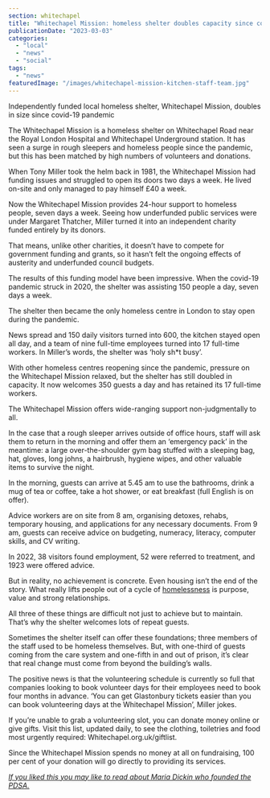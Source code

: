 ```yaml
---
section: whitechapel
title: "Whitechapel Mission: homeless shelter doubles capacity since covid-19 pandemic"
publicationDate: "2023-03-03"
categories: 
  - "local"
  - "news"
  - "social"
tags: 
  - "news"
featuredImage: "/images/whitechapel-mission-kitchen-staff-team.jpg"
---
```


Independently funded local homeless shelter, Whitechapel Mission, doubles in size since covid-19 pandemic

The Whitechapel Mission is a homeless shelter on Whitechapel Road near the Royal London Hospital and Whitechapel Underground station. It has seen a surge in rough sleepers and homeless people since the pandemic, but this has been matched by high numbers of volunteers and donations.

When Tony Miller took the helm back in 1981, the Whitechapel Mission had funding issues and struggled to open its doors two days a week. He lived on-site and only managed to pay himself £40 a week. 

Now the Whitechapel Mission provides 24-hour support to homeless people, seven days a week. Seeing how underfunded public services were under Margaret Thatcher, Miller turned it into an independent charity funded entirely by its donors. 

That means, unlike other charities, it doesn’t have to compete for government funding and grants, so it hasn’t felt the ongoing effects of austerity and underfunded council budgets.

The results of this funding model have been impressive. When the covid-19 pandemic struck in 2020, the shelter was assisting 150 people a day, seven days a week. 

The shelter then became the only homeless centre in London to stay open during the pandemic.

News spread and 150 daily visitors turned into 600, the kitchen stayed open all day, and a team of nine full-time employees turned into 17 full-time workers. In Miller’s words, the shelter was ‘holy sh\*t busy’.

With other homeless centres reopening since the pandemic, pressure on the Whitechapel Mission relaxed, but the shelter has still doubled in capacity. It now welcomes 350 guests a day and has retained its 17 full-time workers. 

The Whitechapel Mission offers wide-ranging support non-judgmentally to all. 

In the case that a rough sleeper arrives outside of office hours, staff will ask them to return in the morning and offer them an ‘emergency pack’ in the meantime: a large over-the-shoulder gym bag stuffed with a sleeping bag, hat, gloves, long johns, a hairbrush, hygiene wipes, and other valuable items to survive the night. 

In the morning, guests can arrive at 5.45 am to use the bathrooms, drink a mug of tea or coffee, take a hot shower, or eat breakfast (full English is on offer). 

Advice workers are on site from 8 am, organising detoxes, rehabs, temporary housing, and applications for any necessary documents. From 9 am, guests can receive advice on budgeting, numeracy, literacy, computer skills, and CV writing. 

In 2022, 38 visitors found employment, 52 were referred to treatment, and 1923 were offered advice.

But in reality, no achievement is concrete. Even housing isn’t the end of the story. What really lifts people out of a cycle of [homelessness](https://homeless.org.uk/) is purpose, value and strong relationships. 

All three of these things are difficult not just to achieve but to maintain. That’s why the shelter welcomes lots of repeat guests. 

Sometimes the shelter itself can offer these foundations; three members of the staff used to be homeless themselves. But, with one-third of guests coming from the care system and one-fifth in and out of prison, it’s clear that real change must come from beyond the building’s walls.

The positive news is that the volunteering schedule is currently so full that companies looking to book volunteer days for their employees need to book four months in advance. ‘You can get Glastonbury tickets easier than you can book volunteering days at the Whitechapel Mission’, Miller jokes.

If you’re unable to grab a volunteering slot, you can donate money online or give gifts. Visit this list, updated daily, to see the clothing, toiletries and food most urgently required: Whitechapel.org.uk/giftlist. 

Since the Whitechapel Mission spends no money at all on fundraising, 100 per cent of your donation will go directly to providing its services.

[_If you liked this you may like to read about Maria Dickin who founded the PDSA._](https://whitechapellondon.co.uk/maria-dickin-pdsa-animal-charity-history/)
